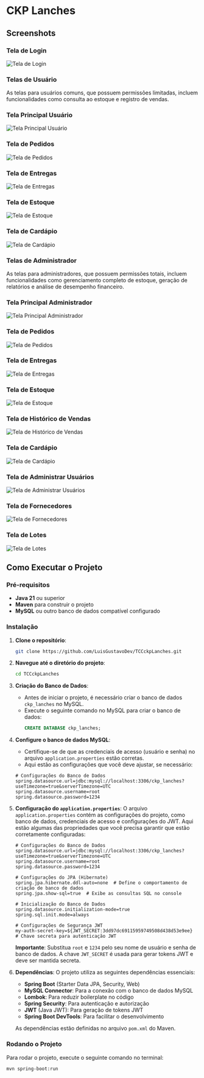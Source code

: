 # CKP Lanches

## Screenshots

### Tela de Login
![Tela de Login](https://github.com/LuisGustavoDev/TCCckpLanches/blob/main/screenshots/img1.PNG?raw=true)

### **Telas de Usuário**
As telas para usuários comuns, que possuem permissões limitadas, incluem funcionalidades como consulta ao estoque e registro de vendas.

### Tela Principal Usuário
![Tela Principal Usuário](https://github.com/LuisGustavoDev/TCCckpLanches/blob/main/screenshots/user/img2.jpg?raw=true)

### Tela de Pedidos
![Tela de Pedidos](https://github.com/LuisGustavoDev/TCCckpLanches/blob/main/screenshots/user/img3.PNG?raw=true)

### Tela de Entregas
![Tela de Entregas](https://github.com/LuisGustavoDev/TCCckpLanches/blob/main/screenshots/user/img4.PNG?raw=true)

### Tela de Estoque
![Tela de Estoque](https://github.com/LuisGustavoDev/TCCckpLanches/blob/main/screenshots/user/img5.jpg?raw=true)

### Tela de Cardápio
![Tela de Cardápio](https://github.com/LuisGustavoDev/TCCckpLanches/blob/main/screenshots/user/img6.PNG?raw=true)

### **Telas de Administrador**
As telas para administradores, que possuem permissões totais, incluem funcionalidades como gerenciamento completo de estoque, geração de relatórios e análise de desempenho financeiro.

### Tela Principal Administrador
![Tela Principal Administrador](https://github.com/LuisGustavoDev/TCCckpLanches/blob/main/screenshots/admin/img7.jpg?raw=true)

### Tela de Pedidos
![Tela de Pedidos](https://github.com/LuisGustavoDev/TCCckpLanches/blob/main/screenshots/admin/img8.PNG?raw=true)

### Tela de Entregas
![Tela de Entregas](https://github.com/LuisGustavoDev/TCCckpLanches/blob/main/screenshots/admin/img9.jpg?raw=true)

### Tela de Estoque
![Tela de Estoque](https://github.com/LuisGustavoDev/TCCckpLanches/blob/main/screenshots/admin/img10.PNG?raw=true)

### Tela de Histórico de Vendas
![Tela de Histórico de Vendas](https://github.com/LuisGustavoDev/TCCckpLanches/blob/main/screenshots/admin/img11.PNG?raw=true)

### Tela de Cardápio
![Tela de Cardápio](https://github.com/LuisGustavoDev/TCCckpLanches/blob/main/screenshots/admin/img12.PNG?raw=true)

### Tela de Administrar Usuários
![Tela de Administrar Usuários](https://github.com/LuisGustavoDev/TCCckpLanches/blob/main/screenshots/admin/img13.PNG?raw=true)

### Tela de Fornecedores
![Tela de Fornecedores](https://github.com/LuisGustavoDev/TCCckpLanches/blob/main/screenshots/admin/img14.PNG?raw=true)

### Tela de Lotes
![Tela de Lotes](https://github.com/LuisGustavoDev/TCCckpLanches/blob/main/screenshots/admin/img15.PNG?raw=true)

## Como Executar o Projeto

### Pré-requisitos
- **Java 21** ou superior
- **Maven** para construir o projeto
- **MySQL** ou outro banco de dados compatível configurado

### Instalação

1. **Clone o repositório**:
    ```bash
    git clone https://github.com/LuisGustavoDev/TCCckpLanches.git
    ```

2. **Navegue até o diretório do projeto**:
    ```bash
    cd TCCckpLanches
    ```

3. **Criação do Banco de Dados**:
    - Antes de iniciar o projeto, é necessário criar o banco de dados `ckp_lanches` no MySQL.
    - Execute o seguinte comando no MySQL para criar o banco de dados:
      ```sql
      CREATE DATABASE ckp_lanches;
      ```

4. **Configure o banco de dados MySQL**:
    - Certifique-se de que as credenciais de acesso (usuário e senha) no arquivo `application.properties` estão corretas.
    - Aqui estão as configurações que você deve ajustar, se necessário:

    ```properties
    # Configurações do Banco de Dados
    spring.datasource.url=jdbc:mysql://localhost:3306/ckp_lanches?useTimezone=true&serverTimezone=UTC
    spring.datasource.username=root
    spring.datasource.password=1234
    ```

5. **Configuração do `application.properties`**:
    O arquivo `application.properties` contém as configurações do projeto, como banco de dados, credenciais de acesso e configurações do JWT. Aqui estão algumas das propriedades que você precisa garantir que estão corretamente configuradas:

    ```properties
    # Configurações do Banco de Dados
    spring.datasource.url=jdbc:mysql://localhost:3306/ckp_lanches?useTimezone=true&serverTimezone=UTC
    spring.datasource.username=root
    spring.datasource.password=1234

    # Configurações do JPA (Hibernate)
    spring.jpa.hibernate.ddl-auto=none  # Define o comportamento de criação de banco de dados
    spring.jpa.show-sql=true  # Exibe as consultas SQL no console

    # Inicialização do Banco de Dados
    spring.datasource.initialization-mode=true
    spring.sql.init.mode=always

    # Configurações de Segurança JWT
    my-auth-secret-key=${JWT_SECRET:3dd97dc69115959749508d438d53e9ee}  # Chave secreta para autenticação JWT
    ```

    **Importante**: Substitua `root` e `1234` pelo seu nome de usuário e senha de banco de dados. A chave `JWT_SECRET` é usada para gerar tokens JWT e deve ser mantida secreta.

6. **Dependências**:
    O projeto utiliza as seguintes dependências essenciais:

    - **Spring Boot** (Starter Data JPA, Security, Web)
    - **MySQL Connector**: Para a conexão com o banco de dados MySQL
    - **Lombok**: Para reduzir boilerplate no código
    - **Spring Security**: Para autenticação e autorização
    - **JWT** (Java JWT): Para geração de tokens JWT
    - **Spring Boot DevTools**: Para facilitar o desenvolvimento

    As dependências estão definidas no arquivo `pom.xml` do Maven.

### Rodando o Projeto

Para rodar o projeto, execute o seguinte comando no terminal:

```bash
mvn spring-boot:run
```
